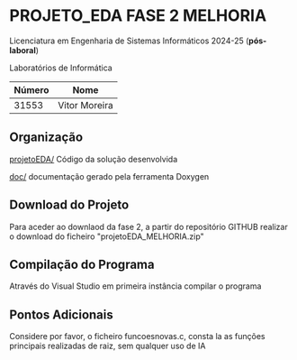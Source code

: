 # PROJETO_EDA FASE 2 MELHORIA

Licenciatura em Engenharia de Sistemas Informáticos 2024-25 (**pós-laboral**)

Laboratórios de Informática 

| Número | Nome |
| -----   | ---- |
|  31553     |  Vitor Moreira  |

## Organização

[projetoEDA/](./projetoEDA/)  Código da solução desenvolvida 

[doc/](.doc/)  documentação gerado pela ferramenta Doxygen

## Download do Projeto

Para aceder ao downlaod da fase 2, a partir do repositório GITHUB realizar o download do ficheiro "projetoEDA_MELHORIA.zip"

## Compilação do Programa

Através do Visual Studio em primeira instância compilar o programa

## Pontos Adicionais

Considere por favor, o ficheiro funcoesnovas.c, consta la as funções principais realizadas de raiz, sem qualquer uso de IA
